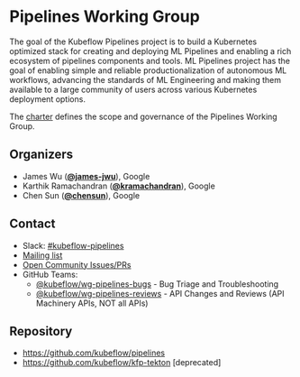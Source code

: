 <!---
This is an autogenerated file!

Please do not edit this file directly, but instead make changes to the
sigs.yaml file in the project root.

To understand how this file is generated, see https://github.com/kubeflow/community/blob/master/generator/README.md
--->
# Pipelines Working Group

The goal of the Kubeflow Pipelines project is to build a Kubernetes optimized stack for creating and deploying ML Pipelines and enabling a rich ecosystem of pipelines components and tools. ML Pipelines project has the goal of enabling simple and reliable productionalization of autonomous ML workflows, advancing the standards of ML Engineering and making them available to a large community of users across various Kubernetes deployment options.

The [charter](charter.md) defines the scope and governance of the Pipelines Working Group.



## Organizers

* James Wu (**[@james-jwu](https://github.com/james-jwu)**), Google
* Karthik Ramachandran (**[@kramachandran](https://github.com/kramachandran)**), Google
* Chen Sun (**[@chensun](https://github.com/chensun)**), Google

## Contact
- Slack: [#kubeflow-pipelines](https://app.slack.com/client/T7QLHSH6U/CE10KS9M4)
- [Mailing list](https://groups.google.com/forum/#!forum/kubeflow-discuss)
- [Open Community Issues/PRs](https://github.com/kubeflow/community/labels/wg%2Farea/wg-pipelines)
- GitHub Teams:
    - [@kubeflow/wg-pipelines-bugs](https://github.com/orgs/kubeflow/teams/wg-pipelines-bugs) - Bug Triage and Troubleshooting
    - [@kubeflow/wg-pipelines-reviews](https://github.com/orgs/kubeflow/teams/wg-pipelines-reviews) - API Changes and Reviews (API Machinery APIs, NOT all APIs)

## Repository
- https://github.com/kubeflow/pipelines
- https://github.com/kubeflow/kfp-tekton [deprecated]

<!-- BEGIN CUSTOM CONTENT -->

<!-- END CUSTOM CONTENT -->
